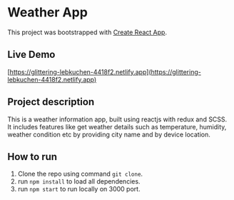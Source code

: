 # Weather App

This project was bootstrapped with [Create React App](https://github.com/facebook/create-react-app).

## Live Demo

[https://glittering-lebkuchen-4418f2.netlify.app](https://glittering-lebkuchen-4418f2.netlify.app)

## Project description

This is a weather information app, built using reactjs with redux and SCSS. It includes features like get weather details such as temperature, humidity, weather condition etc by providing city name and by device location.

## How to run

1. Clone the repo using command `git clone`.
2. run `npm install` to load all dependencies.
3. run `npm start` to run locally on 3000 port.
